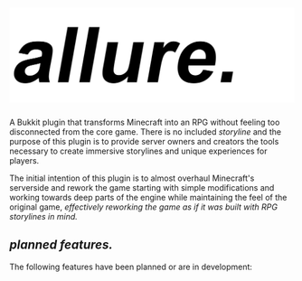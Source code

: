 # ![*allure.*](/images/logo.png)
A Bukkit plugin that transforms Minecraft into an RPG without feeling too disconnected from the core game.
There is no included *storyline* and the purpose of this plugin is to provide server owners and creators
the tools necessary to create immersive storylines and unique experiences for players.

The initial intention of this plugin is to almost overhaul Minecraft's serverside and rework the game starting
with simple modifications and working towards deep parts of the engine while maintaining the feel of the original game,
*effectively reworking the game as if it was built with RPG storylines in mind.*

## *planned features.*
The following features have been planned or are in development:
